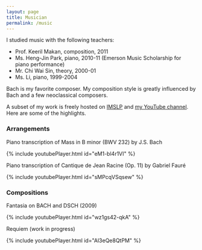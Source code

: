 ```yaml
---
layout: page
title: Musician
permalink: /music
---
```


I studied music with the following teachers:
- Prof. Keeril Makan, composition, 2011
- Ms. Heng-Jin Park, piano, 2010-11 (Emerson Music Scholarship for piano performance)
- Mr. Chi Wai Sin, theory, 2000-01
- Ms. Li, piano, 1999-2004

Bach is my favorite composer. My composition style is greatly influenced by Bach and a few neoclassical composers.

A subset of my work is freely hosted on [IMSLP](https://imslp.org/wiki/Category:Sun,_Ruoshi) and [my YouTube channel](https://www.youtube.com/c/RuoshiSun). Here are some of the highlights.

### Arrangements

Piano transcription of Mass in B minor (BWV 232) by J.S. Bach

{% include youtubePlayer.html id="eM1-bl4r1VI" %}

Piano transcription of Cantique de Jean Racine (Op. 11) by Gabriel Fauré

{% include youtubePlayer.html id="sMPcqVSqsew" %}

### Compositions

Fantasia on BACH and DSCH (2009)

{% include youtubePlayer.html id="wz1gs42-qkA" %}

Requiem (work in progress)

{% include youtubePlayer.html id="Al3eQe8QtPM" %}
